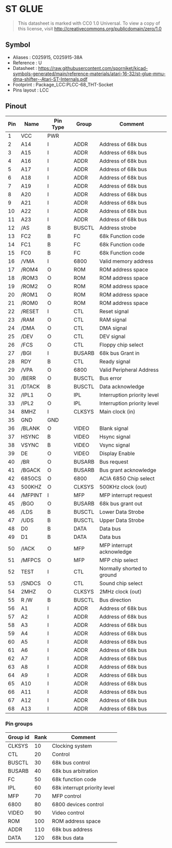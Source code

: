 # ST GLUE

> This datasheet is marked with CC0 1.0
> Universal. To view a copy of this license, visit
> http://creativecommons.org/publicdomain/zero/1.0

## Symbol

* Aliases : C025915, C025915-38A
* Reference : U
* Datasheet : https://raw.githubusercontent.com/sporniket/kicad-symbols-generated/main/reference-materials/atari-16-32/st-glue-mmu-dma-shifter--Atari-ST-Internals.pdf
* Footprint : Package_LCC:PLCC-68_THT-Socket
* Pins layout : LCC


## Pinout

|Pin|Name|Pin Type|Group|Comment|
|---|---|---|---|---|
|1|VCC|PWR|||
|2|A14|I|ADDR|Address of 68k bus|
|3|A15|I|ADDR|Address of 68k bus|
|4|A16|I|ADDR|Address of 68k bus|
|5|A17|I|ADDR|Address of 68k bus|
|6|A18|I|ADDR|Address of 68k bus|
|7|A19|I|ADDR|Address of 68k bus|
|8|A20|I|ADDR|Address of 68k bus|
|9|A21|I|ADDR|Address of 68k bus|
|10|A22|I|ADDR|Address of 68k bus|
|11|A23|I|ADDR|Address of 68k bus|
|12|/AS|B|BUSCTL|Address strobe|
|13|FC2|B|FC|68k Function code|
|14|FC1|B|FC|68k Function code|
|15|FC0|B|FC|68k Function code|
|16|/VMA|I|6800|Valid memory address|
|17|/ROM4|O|ROM|ROM address space|
|18|/ROM3|O|ROM|ROM address space|
|19|/ROM2|O|ROM|ROM address space|
|20|/ROM1|O|ROM|ROM address space|
|21|/ROM0|O|ROM|ROM address space|
|22|/RESET|I|CTL|Reset signal|
|23|/RAM|O|CTL|RAM signal|
|24|/DMA|O|CTL|DMA signal|
|25|/DEV|O|CTL|DEV signal|
|26|/FCS|O|CTL|Floppy chip select|
|27|/BGI|I|BUSARB|68k bus Grant in|
|28|RDY|B|CTL|Ready signal|
|29|/VPA|O|6800|Valid Peripheral Address|
|30|/BERR|O|BUSCTL|Bus error|
|31|/DTACK|B|BUSCTL|Data acknowledge|
|32|/IPL1|O|IPL|Interruption priority level|
|33|/IPL2|O|IPL|Interruption priority level|
|34|8MHZ|I|CLKSYS|Main clock (in)|
|35|GND|GND|||
|36|/BLANK|O|VIDEO|Blank signal|
|37|HSYNC|B|VIDEO|Hsync signal|
|38|VSYNC|B|VIDEO|Vsync signal|
|39|DE|O|VIDEO|Display Enable|
|40|/BR|O|BUSARB|Bus request|
|41|/BGACK|O|BUSARB|Bus grant acknowledge|
|42|6850CS|O|6800|ACIA 6850 Chip select |
|43|500KHZ|O|CLKSYS|500KHz clock (out)|
|44|/MFPINT|I|MFP|MFP interrupt request|
|45|/BGO|O|BUSARB|68k bus grant out|
|46|/LDS|B|BUSCTL|Lower Data Strobe|
|47|/UDS|B|BUSCTL|Upper Data Strobe|
|48|D0|B|DATA|Data bus|
|49|D1|B|DATA|Data bus|
|50|/IACK|O|MFP|MFP interrupt acknowledge|
|51|/MFPCS|O|MFP|MFP chip select|
|52|TEST|I|CTL|Normally shorted to ground|
|53|/SNDCS|O|CTL|Sound chip select|
|54|2MHZ|O|CLKSYS|2MHz clock (out)|
|55|R /W|B|BUSCTL|Bus direction|
|56|A1|I|ADDR|Address of 68k bus|
|57|A2|I|ADDR|Address of 68k bus|
|58|A3|I|ADDR|Address of 68k bus|
|59|A4|I|ADDR|Address of 68k bus|
|60|A5|I|ADDR|Address of 68k bus|
|61|A6|I|ADDR|Address of 68k bus|
|62|A7|I|ADDR|Address of 68k bus|
|63|A8|I|ADDR|Address of 68k bus|
|64|A9|I|ADDR|Address of 68k bus|
|65|A10|I|ADDR|Address of 68k bus|
|66|A11|I|ADDR|Address of 68k bus|
|67|A12|I|ADDR|Address of 68k bus|
|68|A13|I|ADDR|Address of 68k bus|


### Pin groups

|Group id|Rank|Comment|
|---|---|---|
|CLKSYS|10|Clocking system|
|CTL|20|Control|
|BUSCTL|30|68k bus control|
|BUSARB|40|68k bus arbitration|
|FC|50|68k function code|
|IPL|60|68k interrupt priority level|
|MFP|70|MFP control|
|6800|80|6800 devices control|
|VIDEO|90|Video control|
|ROM|100|ROM address space|
|ADDR|110|68k bus address|
|DATA|120|68k bus data|
